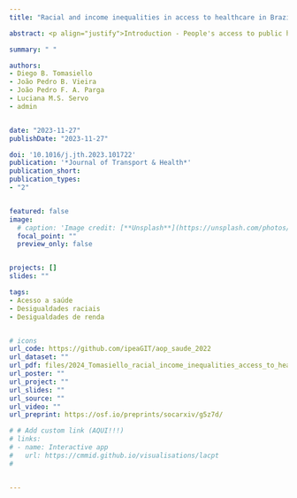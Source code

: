 ```yaml
---
title: "Racial and income inequalities in access to healthcare in Brazilian cities"

abstract: <p align="justify">Introduction - People's access to public healthcare can importantly contribute to reducing the prevalence of diseases and increasing life expectancy. Despite the advances of Brazil's Unified Health System (SUS), the country faces a permanent challenge in improving the coverage and equity of healthcare to reduce racial, spatial, and income inequalities in access to healthcare. Several studies have explored the spatial dimension of socioeconomic inequalities in access to healthcare in Brazil, but few analyze such inequalities within cities and bring evidence of racial inequalities. Methods - This paper presents the first large-scale study in Brazil examining the social and racial inequalities of access to healthcare at a high spatial resolution. The analysis covers access to primary and high-complexity public healthcare by public transport, automobile, and walking for the 20 largest cities in Brazil in 2019. Results - The results show that individuals with low income, regardless of race, have greater accessibility to primary healthcare in general. In contrast, individuals with high-income, mostly white, have substantially better accessibility to high-complexity healthcare. Yet, we find that racial inequalities in access to healthcare become much smaller when controlling for income. Conclusions - The results contribute to a better understanding of the geographical dimension of inequalities in access to healthcare in major Brazilian cities, showing how access to healthcare is strongly conditioned by social, economic, and transport-related factors.</p>

summary: " "

authors:
- Diego B. Tomasiello
- João Pedro B. Vieira
- João Pedro F. A. Parga
- Luciana M.S. Servo
- admin


date: "2023-11-27"
publishDate: "2023-11-27"

doi: '10.1016/j.jth.2023.101722'
publication: '*Journal of Transport & Health*'
publication_short:
publication_types:
- "2"


featured: false
image:
  # caption: 'Image credit: [**Unsplash**](https://unsplash.com/photos/jdD8gXaTZsc)'
  focal_point: ""
  preview_only: false


projects: []
slides: ""

tags:
- Acesso a saúde 
- Desigualdades raciais
- Desigualdades de renda


# icons
url_code: https://github.com/ipeaGIT/aop_saude_2022
url_dataset: ""
url_pdf: files/2024_Tomasiello_racial_income_inequalities_access_to_healthcare.pdf
url_poster: ""
url_project: ""
url_slides: ""
url_source: ""
url_video: ""
url_preprint: https://osf.io/preprints/socarxiv/g5z7d/

# # Add custom link (AQUI!!!)
# links:
# - name: Interactive app
#   url: https://cmmid.github.io/visualisations/lacpt
# 


---
```


